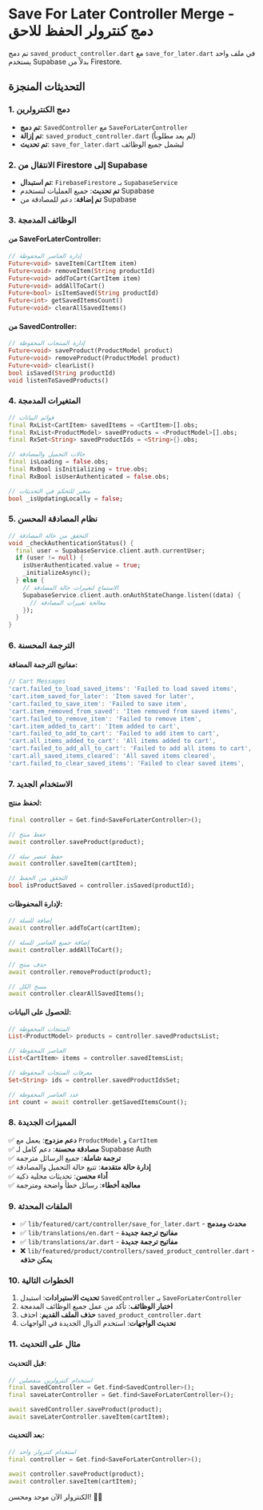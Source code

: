 # Save For Later Controller Merge - دمج كنترولر الحفظ للاحق

تم دمج `saved_product_controller.dart` مع `save_for_later.dart` في ملف واحد يستخدم Supabase بدلاً من Firestore.

## التحديثات المنجزة

### 1. **دمج الكنترولرين**
- **تم دمج**: `SavedController` مع `SaveForLaterController`
- **تم إزالة**: `saved_product_controller.dart` (لم يعد مطلوباً)
- **تم تحديث**: `save_for_later.dart` ليشمل جميع الوظائف

### 2. **الانتقال من Firestore إلى Supabase**
- **تم استبدال**: `FirebaseFirestore` بـ `SupabaseService`
- **تم تحديث**: جميع العمليات لتستخدم Supabase
- **تم إضافة**: دعم للمصادقة من Supabase

### 3. **الوظائف المدمجة**

#### **من SaveForLaterController:**
```dart
// إدارة العناصر المحفوظة
Future<void> saveItem(CartItem item)
Future<void> removeItem(String productId)
Future<void> addToCart(CartItem item)
Future<void> addAllToCart()
Future<bool> isItemSaved(String productId)
Future<int> getSavedItemsCount()
Future<void> clearAllSavedItems()
```

#### **من SavedController:**
```dart
// إدارة المنتجات المحفوظة
Future<void> saveProduct(ProductModel product)
Future<void> removeProduct(ProductModel product)
Future<void> clearList()
bool isSaved(String productId)
void listenToSavedProducts()
```

### 4. **المتغيرات المدمجة**

```dart
// قوائم البيانات
final RxList<CartItem> savedItems = <CartItem>[].obs;
final RxList<ProductModel> savedProducts = <ProductModel>[].obs;
final RxSet<String> savedProductIds = <String>{}.obs;

// حالات التحميل والمصادقة
final isLoading = false.obs;
final RxBool isInitializing = true.obs;
final RxBool isUserAuthenticated = false.obs;

// متغير للتحكم في التحديثات
bool _isUpdatingLocally = false;
```

### 5. **نظام المصادقة المحسن**

```dart
// التحقق من حالة المصادقة
void _checkAuthenticationStatus() {
  final user = SupabaseService.client.auth.currentUser;
  if (user != null) {
    isUserAuthenticated.value = true;
    _initializeAsync();
  } else {
    // الاستماع لتغييرات حالة المصادقة
    SupabaseService.client.auth.onAuthStateChange.listen((data) {
      // معالجة تغييرات المصادقة
    });
  }
}
```

### 6. **الترجمة المحسنة**

#### **مفاتيح الترجمة المضافة:**
```dart
// Cart Messages
'cart.failed_to_load_saved_items': 'Failed to load saved items',
'cart.item_saved_for_later': 'Item saved for later',
'cart.failed_to_save_item': 'Failed to save item',
'cart.item_removed_from_saved': 'Item removed from saved items',
'cart.failed_to_remove_item': 'Failed to remove item',
'cart.item_added_to_cart': 'Item added to cart',
'cart.failed_to_add_to_cart': 'Failed to add item to cart',
'cart.all_items_added_to_cart': 'All items added to cart',
'cart.failed_to_add_all_to_cart': 'Failed to add all items to cart',
'cart.all_saved_items_cleared': 'All saved items cleared',
'cart.failed_to_clear_saved_items': 'Failed to clear saved items',
```

### 7. **الاستخدام الجديد**

#### **لحفظ منتج:**
```dart
final controller = Get.find<SaveForLaterController>();

// حفظ منتج
await controller.saveProduct(product);

// حفظ عنصر سلة
await controller.saveItem(cartItem);

// التحقق من الحفظ
bool isProductSaved = controller.isSaved(productId);
```

#### **لإدارة المحفوظات:**
```dart
// إضافة للسلة
await controller.addToCart(cartItem);

// إضافة جميع العناصر للسلة
await controller.addAllToCart();

// حذف منتج
await controller.removeProduct(product);

// مسح الكل
await controller.clearAllSavedItems();
```

#### **للحصول على البيانات:**
```dart
// المنتجات المحفوظة
List<ProductModel> products = controller.savedProductsList;

// العناصر المحفوظة
List<CartItem> items = controller.savedItemsList;

// معرفات المنتجات المحفوظة
Set<String> ids = controller.savedProductIdsSet;

// عدد العناصر المحفوظة
int count = await controller.getSavedItemsCount();
```

### 8. **المميزات الجديدة**

✅ **دعم مزدوج**: يعمل مع `ProductModel` و `CartItem`  
✅ **مصادقة محسنة**: دعم كامل لـ Supabase Auth  
✅ **ترجمة شاملة**: جميع الرسائل مترجمة  
✅ **إدارة حالة متقدمة**: تتبع حالة التحميل والمصادقة  
✅ **أداء محسن**: تحديثات محلية ذكية  
✅ **معالجة أخطاء**: رسائل خطأ واضحة ومترجمة  

### 9. **الملفات المحدثة**

- ✅ `lib/featured/cart/controller/save_for_later.dart` - **محدث ومدمج**
- ✅ `lib/translations/en.dart` - **مفاتيح ترجمة جديدة**
- ✅ `lib/translations/ar.dart` - **مفاتيح ترجمة جديدة**
- ❌ `lib/featured/product/controllers/saved_product_controller.dart` - **يمكن حذفه**

### 10. **الخطوات التالية**

1. **تحديث الاستيرادات**: استبدل `SavedController` بـ `SaveForLaterController`
2. **اختبار الوظائف**: تأكد من عمل جميع الوظائف المدمجة
3. **حذف الملف القديم**: احذف `saved_product_controller.dart`
4. **تحديث الواجهات**: استخدم الدوال الجديدة في الواجهات

### 11. **مثال على التحديث**

#### **قبل التحديث:**
```dart
// استخدام كنترولرين منفصلين
final savedController = Get.find<SavedController>();
final saveLaterController = Get.find<SaveForLaterController>();

await savedController.saveProduct(product);
await saveLaterController.saveItem(cartItem);
```

#### **بعد التحديث:**
```dart
// استخدام كنترولر واحد
final controller = Get.find<SaveForLaterController>();

await controller.saveProduct(product);
await controller.saveItem(cartItem);
```

الكنترولر الآن موحد ومحسن! 🎯✨


